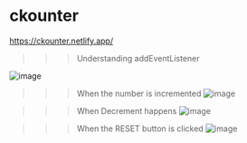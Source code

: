 # ckounter
https://ckounter.netlify.app/

>>>Understanding addEventListener
>>>
![image](https://github.com/justfumz/ckounter/assets/75293818/51c944fe-da12-4265-9881-e7ee8301c5c7)

>>>When the number is incremented
![image](https://github.com/justfumz/ckounter/assets/75293818/32e8b0fa-413f-4b65-ac97-6866907c7b41)

>>>When Decrement happens
![image](https://github.com/justfumz/ckounter/assets/75293818/ba3e809c-6d32-45c0-b96b-6423f7769f4e)

>>>When the RESET button is clicked
![image](https://github.com/justfumz/ckounter/assets/75293818/da9fbb9e-66c9-4af1-abed-70f97613f967)

